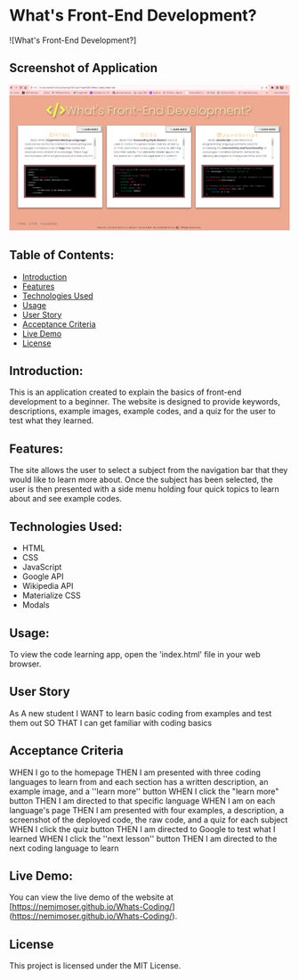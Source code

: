 # What's Front-End Development?

![What's Front-End Development?]

## Screenshot of Application
![Alt text](assets/appscreenshot.png)

## Table of Contents:
- [Introduction](#introduction)
- [Features](#features)
- [Technologies Used](#technologies-used)
- [Usage](#usage)
- [User Story](#user-story)
- [Acceptance Criteria](#acceptance-criteria)
- [Live Demo](#live-demo)
- [License](#license)

## Introduction:
This is an application created to explain the basics of front-end development to a beginner. The website is designed to provide keywords, descriptions, example images, example codes, and a quiz for the user to test what they learned.

## Features:
The site allows the user to select a subject from the navigation bar that they would like to learn more about. Once the subject has been selected, the user is then presented with a side menu holding four quick topics to learn about and see example codes.

## Technologies Used:
- HTML
- CSS
- JavaScript
- Google API
- Wikipedia API
- Materialize CSS
- Modals

## Usage:
To view the code learning app, open the 'index.html' file in your web browser.

## User Story 
As A new student
I WANT to learn basic coding from examples and test them out
SO THAT I can get familiar with coding basics 

## Acceptance Criteria
WHEN I go to the homepage
THEN I am presented with three coding languages to learn from and each section has a written description, an example image, and a ''learn more'' button
WHEN I click the "learn more" button
THEN I am directed to that specific language 
WHEN I am on each language's page
THEN I am presented with four examples, a description, a screenshot of the deployed code, the raw code, and a quiz for each subject
WHEN I click the quiz button
THEN I am directed to Google to test what I learned
WHEN I click the ''next lesson'' button
THEN I am directed to the next coding language to learn 

## Live Demo:
You can view the live demo of the website at [https://nemimoser.github.io/Whats-Coding/] (https://nemimoser.github.io/Whats-Coding/).

## License
This project is licensed under the MIT License.
